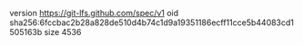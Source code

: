 version https://git-lfs.github.com/spec/v1
oid sha256:6fccbac2b28a828de510d4b74c1d9a19351186ecff11cce5b44083cd1505163b
size 4536
